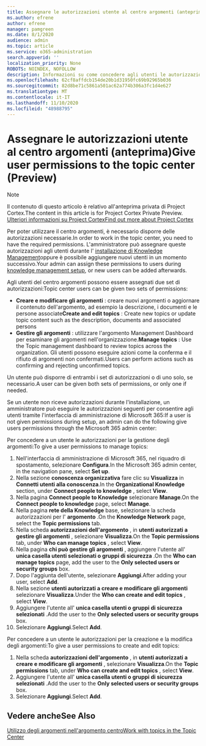 ```yaml
---
title: Assegnare le autorizzazioni utente al centro argomenti (anteprima)
ms.author: efrene
author: efrene
manager: pamgreen
ms.date: 8/1/2020
audience: admin
ms.topic: article
ms.service: o365-administration
search.appverid: ''
localization_priority: None
ROBOTS: NOINDEX, NOFOLLOW
description: Informazioni su come concedere agli utenti le autorizzazioni per eseguire attività nell'argomento centro
ms.openlocfilehash: 62cf8affdcb154de20b1d31950fc69b92965b036
ms.sourcegitcommit: 82d8be71c5861a501ac62a774b306a3fc1d4e627
ms.translationtype: MT
ms.contentlocale: it-IT
ms.lasthandoff: 11/10/2020
ms.locfileid: "48988795"
---
```

# <a name="give-user-permissions-to-the-topic-center-preview"></a><span data-ttu-id="aba2a-103">Assegnare le autorizzazioni utente al centro argomenti (anteprima)</span><span class="sxs-lookup"><span data-stu-id="aba2a-103">Give user permissions to the topic center (Preview)</span></span>

> [!Note] 
> <span data-ttu-id="aba2a-104">Il contenuto di questo articolo è relativo all'anteprima privata di Project Cortex.</span><span class="sxs-lookup"><span data-stu-id="aba2a-104">The content in this article is for Project Cortex Private Preview.</span></span> [<span data-ttu-id="aba2a-105">Ulteriori informazioni su Project Cortex</span><span class="sxs-lookup"><span data-stu-id="aba2a-105">Find out more about Project Cortex</span></span>](https://aka.ms/projectcortex) 

<span data-ttu-id="aba2a-106">Per poter utilizzare il centro argomenti, è necessario disporre delle autorizzazioni necessarie.</span><span class="sxs-lookup"><span data-stu-id="aba2a-106">In order to work in the topic center, you need to have the required permissions.</span></span> <span data-ttu-id="aba2a-107">L'amministratore può assegnare queste autorizzazioni agli utenti durante l' [installazione di Knowledge Management](set-up-topic-experiences.md)oppure è possibile aggiungere nuovi utenti in un momento successivo.</span><span class="sxs-lookup"><span data-stu-id="aba2a-107">Your admin can assign these permissions to users during [knowledge management setup](set-up-topic-experiences.md), or new users can be added afterwards.</span></span>

<span data-ttu-id="aba2a-108">Agli utenti del centro argomenti possono essere assegnati due set di autorizzazioni:</span><span class="sxs-lookup"><span data-stu-id="aba2a-108">Topic center users can be given two sets of permissions:</span></span>

- <span data-ttu-id="aba2a-109">**Creare e modificare gli argomenti** : creare nuovi argomenti o aggiornare il contenuto dell'argomento, ad esempio la descrizione, i documenti e le persone associate</span><span class="sxs-lookup"><span data-stu-id="aba2a-109">**Create and edit topics** : Create new topics or update topic content such as the description, documents and associated persons</span></span>
- <span data-ttu-id="aba2a-110">**Gestire gli argomenti** : utilizzare l'argomento Management Dashboard per esaminare gli argomenti nell'organizzazione.</span><span class="sxs-lookup"><span data-stu-id="aba2a-110">**Manage topics** : Use the Topic management dashboard to review topics across the organization.</span></span> <span data-ttu-id="aba2a-111">Gli utenti possono eseguire azioni come la conferma e il rifiuto di argomenti non confermati.</span><span class="sxs-lookup"><span data-stu-id="aba2a-111">Users can perform actions such as confirming and rejecting unconfirmed topics.</span></span>

<span data-ttu-id="aba2a-112">Un utente può disporre di entrambi i set di autorizzazioni o di uno solo, se necessario.</span><span class="sxs-lookup"><span data-stu-id="aba2a-112">A user can be given both sets of permissions, or only one if needed.</span></span> 

<span data-ttu-id="aba2a-113">Se un utente non riceve autorizzazioni durante l'installazione, un amministratore può eseguire le autorizzazioni seguenti per consentire agli utenti tramite l'interfaccia di amministrazione di Microsoft 365:</span><span class="sxs-lookup"><span data-stu-id="aba2a-113">If a user is not given permissions during setup, an admin can do the following give users permissions through the Microsoft 365 admin center:</span></span>

<span data-ttu-id="aba2a-114">Per concedere a un utente le autorizzazioni per la gestione degli argomenti:</span><span class="sxs-lookup"><span data-stu-id="aba2a-114">To give a user permissions to manage topics:</span></span>

1. <span data-ttu-id="aba2a-115">Nell'interfaccia di amministrazione di Microsoft 365, nel riquadro di spostamento, selezionare **Configura**.</span><span class="sxs-lookup"><span data-stu-id="aba2a-115">In the Microsoft 365 admin center, in the navigation pane, select **Set up**.</span></span>
2. <span data-ttu-id="aba2a-116">Nella sezione **conoscenza organizzativa** fare clic su **Visualizza** in **Connetti utenti alla conoscenza**.</span><span class="sxs-lookup"><span data-stu-id="aba2a-116">In the **Organizational Knowledge** section, under **Connect people to knowledge** , select **View**.</span></span>
3. <span data-ttu-id="aba2a-117">Nella pagina **Connect people to Knowledge** selezionare **Manage**.</span><span class="sxs-lookup"><span data-stu-id="aba2a-117">On the **Connect people to knowledge** page, select **Manage**.</span></span>
4. <span data-ttu-id="aba2a-118">Nella pagina **rete della Knowledge** base, selezionare la scheda autorizzazioni per l' **argomento** .</span><span class="sxs-lookup"><span data-stu-id="aba2a-118">On the **Knowledge Network** page, select the **Topic permissions** tab.</span></span>
5. <span data-ttu-id="aba2a-119">Nella scheda **autorizzazioni dell'argomento** , in **utenti autorizzati a gestire gli argomenti** , selezionare **Visualizza**.</span><span class="sxs-lookup"><span data-stu-id="aba2a-119">On the **Topic permissions** tab, under **Who can manage topics** , select **View**.</span></span>
6.  <span data-ttu-id="aba2a-120">Nella pagina **chi può gestire gli argomenti** , aggiungere l'utente all' **unica casella utenti selezionati o gruppi di sicurezza** .</span><span class="sxs-lookup"><span data-stu-id="aba2a-120">On the **Who can manage topics** page, add the user to the **Only selected users or security groups** box.</span></span>
7. <span data-ttu-id="aba2a-121">Dopo l'aggiunta dell'utente, selezionare **Aggiungi**.</span><span class="sxs-lookup"><span data-stu-id="aba2a-121">After adding your user, select **Add**.</span></span>
3. <span data-ttu-id="aba2a-122">Nella sezione **utenti autorizzati a creare e modificare gli argomenti** selezionare **Visualizza**.</span><span class="sxs-lookup"><span data-stu-id="aba2a-122">Under the **Who can create and edit topics** , select **View**.</span></span>
4. <span data-ttu-id="aba2a-123">Aggiungere l'utente all' **unica casella utenti o gruppi di sicurezza selezionati** .</span><span class="sxs-lookup"><span data-stu-id="aba2a-123">Add the user to the **Only selected users or security groups** box.</span></span>
5. <span data-ttu-id="aba2a-124">Selezionare **Aggiungi**.</span><span class="sxs-lookup"><span data-stu-id="aba2a-124">Select **Add**.</span></span>

<span data-ttu-id="aba2a-125">Per concedere a un utente le autorizzazioni per la creazione e la modifica degli argomenti:</span><span class="sxs-lookup"><span data-stu-id="aba2a-125">To give a user permissions to create and edit topics:</span></span>

1. <span data-ttu-id="aba2a-126">Nella scheda **autorizzazioni dell'argomento** , in **utenti autorizzati a creare e modificare gli argomenti** , selezionare **Visualizza**.</span><span class="sxs-lookup"><span data-stu-id="aba2a-126">On the **Topic permissions** tab, under **Who can create and edit topics** , select **View**.</span></span>
2. <span data-ttu-id="aba2a-127">Aggiungere l'utente all' **unica casella utenti o gruppi di sicurezza selezionati** .</span><span class="sxs-lookup"><span data-stu-id="aba2a-127">Add the user to the **Only selected users or security groups** box.</span></span>
3. <span data-ttu-id="aba2a-128">Selezionare **Aggiungi**.</span><span class="sxs-lookup"><span data-stu-id="aba2a-128">Select **Add**.</span></span>



## <a name="see-also"></a><span data-ttu-id="aba2a-129">Vedere anche</span><span class="sxs-lookup"><span data-stu-id="aba2a-129">See Also</span></span>
  
[<span data-ttu-id="aba2a-130">Utilizzo degli argomenti nell'argomento centro</span><span class="sxs-lookup"><span data-stu-id="aba2a-130">Work with topics in the Topic Center</span></span>](work-with-topics.md)



